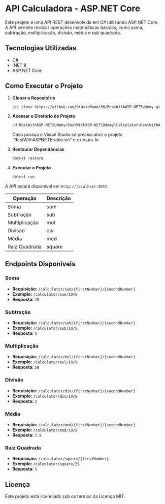 # API Calculadora - ASP.NET Core

Este projeto é uma API REST desenvolvida em C# utilizando ASP.NET Core. A API permite realizar operações matemáticas básicas, como soma, subtração, multiplicação, divisão, média e raiz quadrada.

## Tecnologias Utilizadas

- C#
- .NET 8
- ASP.NET Core

## Como Executar o Projeto

1. **Clonar o Repositório**
   ```bash
   git clone https://github.com/OtavioRamos56/RestWithASP-NET5Udemy.git
   ```
2. **Acessar o Diretório do Projeto**
   ```bash
   cd RestWithASP-NET5Udemy\RestWithASP-NET5Udemy\Calculator\RestWithASPNETErudio
   ```
   Caso possua o Visual Studio só precisa abrir o projeto "RestWithASPNETErudio.sln" e executa-lo

3. **Restaurar Dependências**
   ```bash
   dotnet restore
   ```
4. **Executar o Projeto**
   ```bash
   dotnet run
   ```

A API estará disponível em `http://localhost:5057`.

| Operação     | Descrição |
|--------------|-----------|
| Soma         | sum       |
| Subtração    | sub       |
| Multiplicação| mul       |
| Divisão      | div       |
| Média        | med       |
| Raiz Quadrada| square    | 

## Endpoints Disponíveis

### Soma
- **Requisição:** `/calculator/sum/{firstNumber}/{secondNumber}`
- **Exemplo:** `/calculator/sum/10/5`
- **Resposta:** `15`

### Subtração
- **Requisição:** `/calculator/sub/{firstNumber}/{secondNumber}`
- **Exemplo:** `/calculator/sub/10/5`
- **Resposta:** `5`

### Multiplicação
- **Requisição:** `/calculator/mul/{firstNumber}/{secondNumber}`
- **Exemplo:** `/calculator/mul/10/5`
- **Resposta:** `50`

### Divisão
- **Requisição:** `/calculator/div/{firstNumber}/{secondNumber}`
- **Exemplo:** `/calculator/div/10/5`
- **Resposta:** `2`

### Média
- **Requisição:** `/calculator/med/{firstNumber}/{secondNumber}`
- **Exemplo:** `/calculator/med/10/5`
- **Resposta:** `7.5`

### Raiz Quadrada
- **Requisição:** `/calculator/square/{firstNumber}`
- **Exemplo:** `/calculator/square/25`
- **Resposta:** `5`

## Licença

Este projeto está licenciado sob os termos da Licença MIT.
